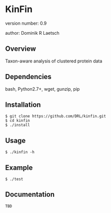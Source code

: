 KinFin
===============================

version number: 0.9

author: Dominik R Laetsch

Overview
--------

Taxon-aware analysis of clustered protein data

Dependencies
------------
bash, Python2.7+, wget, gunzip, pip

Installation
------------

    $ git clone https://github.com/DRL/kinfin.git
    $ cd kinfin
    $ ./install

Usage
-----

    $ ./kinfin -h

Example
-------

    $ ./test

Documentation
-------------

    TBD
